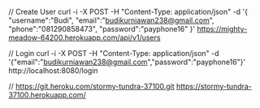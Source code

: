 // Create User
curl -i -X POST -H "Content-Type: application/json" -d '{
"username":"Budi",
"email":"budikurniawan238@gmail.com",
"phone":"081290858473",
"password":"payphone16"
}' https://mighty-meadow-64200.herokuapp.com/api/v1/users

// Login
curl -i -X POST -H "Content-Type: application/json" -d '{"email":"budikurniawan238@gmail.com","password":"payphone16"}' http://localhost:8080/login

//
https://git.heroku.com/stormy-tundra-37100.git
https://stormy-tundra-37100.herokuapp.com/
